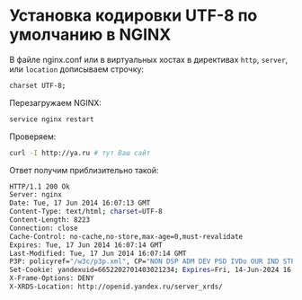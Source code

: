 # Установка кодировки UTF-8 по умолчанию в NGINX

В файле nginx.conf или в виртуальных хостах в директивах `http`, `server`, или
`location` дописываем строчку:

```sh
charset UTF-8;
```

Перезагружаем NGINX:

```sh
service nginx restart
```

Проверяем:

```sh
curl -I http://ya.ru # тут Ваш сайт
```

Ответ получим приблизительно такой:

```sh
HTTP/1.1 200 Ok
Server: nginx
Date: Tue, 17 Jun 2014 16:07:13 GMT
Content-Type: text/html; charset=UTF-8
Content-Length: 8223
Connection: close
Cache-Control: no-cache,no-store,max-age=0,must-revalidate
Expires: Tue, 17 Jun 2014 16:07:14 GMT
Last-Modified: Tue, 17 Jun 2014 16:07:14 GMT
P3P: policyref="/w3c/p3p.xml", CP="NON DSP ADM DEV PSD IVDo OUR IND STP PHY PRE NAV UNI"
Set-Cookie: yandexuid=6652202701403021234; Expires=Fri, 14-Jun-2024 16:07:13 GMT; Domain=.ya.ru; Path=/
X-Frame-Options: DENY
X-XRDS-Location: http://openid.yandex.ru/server_xrds/
```
